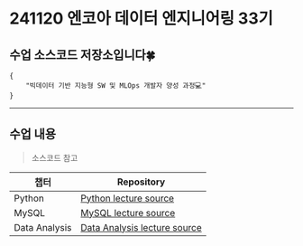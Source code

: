 # 241120 엔코아 데이터 엔지니어링 33기
## 수업 소스코드 저장소입니다🍀
```
{
    "빅데이터 기반 지능형 SW 및 MLOps 개발자 양성 과정💻"
}
```
---
## 수업 내용

> 소스코드 참고
>

|챕터|Repository|
|------|---|
|Python|[Python lecture source](https://github.com/encore-de-241120/01_python/) |
|MySQL|[MySQL lecture source](https://github.com/encore-de-241120/02_mysql) |
|Data Analysis|[Data Analysis lecture source](https://github.com/encore-de-241120/03_data_analysis) |

